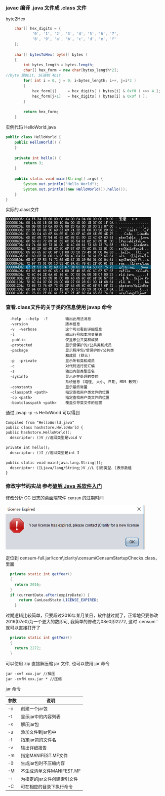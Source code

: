 ### javac 编译 .java 文件成 .class 文件

byte2Hex
```java
    char[] hex_digits = {
            '0', '1', '2', '3', '4', '5', '6', '7',
            '8', '9', 'a', 'b', 'c', 'd', 'e', 'f'
    };

    char[] bytesToHex( byte[] bytes )
    {
        int bytes_length = bytes.length;
        char[] hex_form = new char[bytes_length*2];
//byte 是8bit, 16进制 4bit
        for( int i = 0, j = 0; i<bytes_length; i++, j=i*2 )
        {
            hex_form[j] 	= hex_digits[ ( bytes[i] & 0xf0 ) >>> 4 ];
            hex_form[j+1]  	= hex_digits[ ( bytes[i] & 0x0f ) ];
        }

        return hex_form;
    }
```
实例代码 HelloWorld.java
```java
public class HelloWorld {
    public HelloWorld() {
    }

    private int hello() {
        return 3;
    }

    public static void main(String[] args) {
        System.out.println("Hello World");
        System.out.println((new HelloWorld()).hello());
    }
}
```
实际的.class文件

![byte](byte.png)

### 查看.class文件的关于类的信息使用 javap 命令
```
  -help  --help  -?        输出此用法消息
  -version                 版本信息
  -v  -verbose             这个可以看到详细信息
  -l                       输出行号和本地变量表
  -public                  仅显示公共类和成员
  -protected               显示受保护的/公共类和成员
  -package                 显示程序包/受保护的/公共类
                           和成员 (默认)
  -p  -private             显示所有类和成员
  -c                       对代码进行反汇编
  -s                       输出内部类型签名
  -sysinfo                 显示正在处理的类的
                           系统信息 (路径, 大小, 日期, MD5 散列)
  -constants               显示最终常量
  -classpath <path>        指定查找用户类文件的位置
  -cp <path>               指定查找用户类文件的位置
  -bootclasspath <path>    覆盖引导类文件的位置
  ```
  通过 javap -p -s HelloWorld 可以得到
  ```
  Compiled from "HelloWorld.java"
public class hashstore.HelloWorld {
  public hashstore.HelloWorld();
    descriptor: ()V //返回类型是void V

  private int hello();
    descriptor: ()I //返回类型是int I

  public static void main(java.lang.String[]);
    descriptor: ([Ljava/lang/String;)V //L 引用类型，[表示数组
}
  ```
### 修改字节码实战 参考[破解 Java 系软件入门](https://juejin.im/post/5cec8748e51d4550bf1ae7e6 "悬停显示")

修改分析 GC 日志的桌面端软件 ``censum`` 的过期时间

![expire](expire.png)

定位到 censum-full.jar!\com\jclarity\censum\CensumStartupChecks.class， 里面
```java
  private static int getYear()
  {
    return 2016;
  }
  if (currentDate.after(expiryDate)) {
      return CanLoadState.LICENSE_EXPIRED;
    }
```
过期逻辑比较简单，只要超过2016年某月某日，软件就过期了，正常地只要修改2016(07e0)为一个更大的数即可, 我简单的修改为08e0即2272, 这时` `censum`` 就可以直接打开了
```java
  private static int getYear()
  {
    return 2272;
  }
  ```
  可以使用 zip 直接解压缩 jar 文件, 也可以使用 jar 命令
```
jar -xvf xxx.jar //解压
jar -cvfM xxx.jar * //压缩
```
jar 命令

参数  | 说明|
--------- | --------|
-c  | 创建一个jar包 |
-t  | 显示jar中的内容列表 |
-x  | 解压jar包 |
-u  | 添加文件到jar包中 |
-f  | 指定jar包的文件名 |
-v | 输出详细报告 |
-m  | 指定MANIFEST.MF文件 |
-0  | 生成jar包时不压缩内容 |
-M  | 不生成清单文件MANIFEST.MF |
-i | 为指定的jar文件创建索引文件 |
-C | 可在相应的目录下执行命令 |

